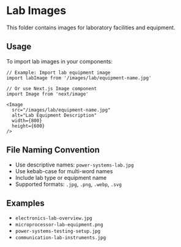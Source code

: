 # Lab Images

This folder contains images for laboratory facilities and equipment.

## Usage

To import lab images in your components:

```tsx
// Example: Import lab equipment image
import labImage from '/images/lab/equipment-name.jpg'

// Or use Next.js Image component
import Image from 'next/image'

<Image 
  src="/images/lab/equipment-name.jpg" 
  alt="Lab Equipment Description"
  width={800}
  height={600}
/>
```

## File Naming Convention

- Use descriptive names: `power-systems-lab.jpg`
- Use kebab-case for multi-word names
- Include lab type or equipment name
- Supported formats: `.jpg`, `.png`, `.webp`, `.svg`

## Examples

- `electronics-lab-overview.jpg`
- `microprocessor-lab-equipment.png`
- `power-systems-testing-setup.jpg`
- `communication-lab-instruments.jpg`